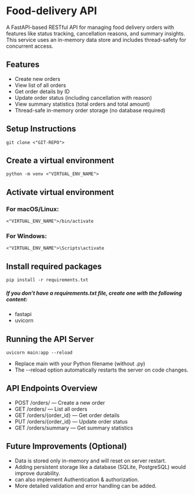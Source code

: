 # Food-delivery API

A FastAPI-based RESTful API for managing food delivery orders with features like status tracking, cancellation reasons, and summary insights. This service uses an in-memory data store and includes thread-safety for concurrent access.

## Features

- Create new orders
- View list of all orders
- Get order details by ID
- Update order status (including cancellation with reason)
- View summary statistics (total orders and total amount)
- Thread-safe in-memory order storage (no database required)

## Setup Instructions

`git clone <"GIT-REPO">`

## Create a virtual environment

`python -m venv <"VIRTUAL_ENV_NAME">`

## Activate virtual environment
### For macOS/Linux:
`<"VIRTUAL_ENV_NAME">/bin/activate`
### For Windows:
`<"VIRTUAL_ENV_NAME">\Scripts\activate`

## Install required packages

`pip install -r requirements.txt`

##### If you don’t have a requirements.txt file, create one with the following content:

- fastapi
- uvicorn

## Running the API Server

`uvicorn main:app --reload`

- Replace main with your Python filename (without .py)
- The --reload option automatically restarts the server on code changes.

## API Endpoints Overview

- POST /orders/ — Create a new order
- GET /orders/ — List all orders
- GET /orders/{order_id} — Get order details
- PUT /orders/{order_id} — Update order status
- GET /orders/summary — Get summary statistics

## Future Improvements (Optional)

- Data is stored only in-memory and will reset on server restart.
- Adding persistent storage like a database (SQLite, PostgreSQL) would improve durability.
- can also implement Authentication & authorization.
- More detailed validation and error handling can be added.
